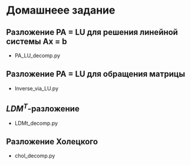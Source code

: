 # Домашнеее задание

## Разложение PA = LU для решения линейной системы Ax = b

- PA_LU_decomp.py

## Разложение PA = LU для обращения матрицы

- Inverse_via_LU.py

## $LDM^T$-разложение

- LDMt_decomp.py

## Разложение Холецкого

- chol_decomp.py
